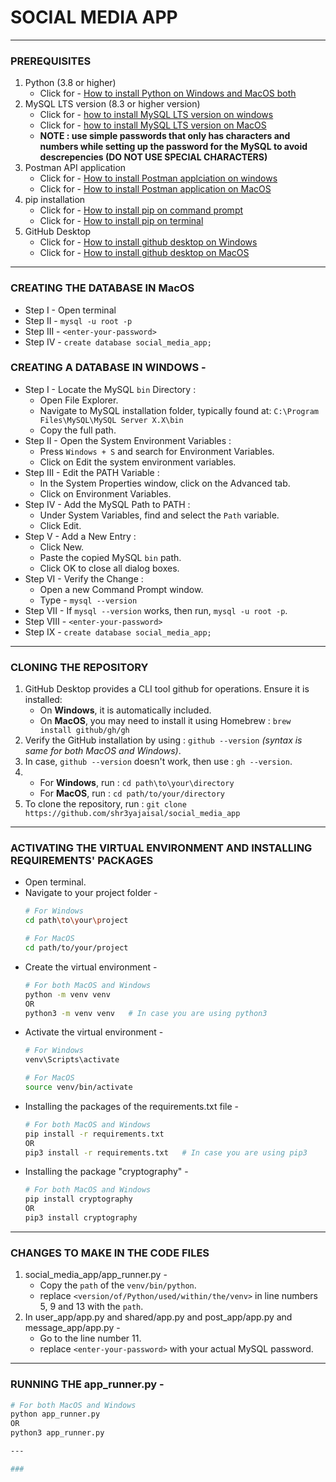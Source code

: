 # SOCIAL MEDIA APP

---

### PREREQUISITES
1. Python (3.8 or higher)
   - Click for - [How to install Python on Windows and MacOS both](https://youtu.be/YYXdXT2l-Gg)
2. MySQL LTS version (8.3 or higher version)
   - Click for - [how to install MySQL LTS version on windows](https://youtu.be/a3HJnbYhXUc)
   - Click for - [how to install MySQL LTS version on MacOS](https://youtu.be/ODA3rWfmzg8)
   - **NOTE : use simple passwords that only has characters and numbers while setting up the password for the MySQL to avoid descrepencies (DO NOT USE SPECIAL CHARACTERS)**
3. Postman API application
   - Click for - [How to install Postman applciation on windows](https://youtu.be/Hmn5XeZv-GE)
   - Click for - [How to install Postman application on MacOS](https://youtu.be/PkJwV1cB0BQ)
4. pip installation
   - Click for - [How to install pip on command prompt](https://youtu.be/TqE4jBH4Me4?si=0WU8bYP9m9lbqcD3)
   - Click for - [How to install pip on terminal](https://youtu.be/ioZoC8_Hk7o?si=UFm1aVi0EP6HuXgc)
5. GitHub Desktop
   - Click for - [How to install github desktop on Windows](https://youtu.be/G4SIIp14Xx4?si=dc30HD8PTP50X8NC)
   - Click for - [How to install github desktop on MacOS](https://youtu.be/F1Jx-3QR-NQ?si=wqdh8V-bMPqRwlhN)

---

### CREATING THE DATABASE IN MacOS
- Step I - Open terminal
- Step II - `mysql -u root -p`
- Step III - `<enter-your-password>`
- Step IV - `create database social_media_app;`

### CREATING A DATABASE IN WINDOWS -
- Step I - Locate the MySQL `bin` Directory :
   - Open File Explorer.
   - Navigate to MySQL installation folder, typically found at: `C:\Program Files\MySQL\MySQL Server X.X\bin`
   - Copy the full path.
- Step II - Open the System Environment Variables :
   - Press `Windows + S` and search for Environment Variables.
   - Click on Edit the system environment variables.
- Step III - Edit the PATH Variable :
   - In the System Properties window, click on the Advanced tab.
   - Click on Environment Variables.
- Step IV - Add the MySQL Path to PATH :
   - Under System Variables, find and select the `Path` variable.
   - Click Edit.
- Step V - Add a New Entry :
   - Click New.
   - Paste the copied MySQL `bin` path.
   - Click OK to close all dialog boxes.
- Step VI - Verify the Change :
   - Open a new Command Prompt window.
   - Type - `mysql --version`
- Step VII - If `mysql --version` works, then run, `mysql -u root -p`.
- Step VIII - `<enter-your-password>`
- Step IX - `create database social_media_app;`

---

### CLONING THE REPOSITORY
1. GitHub Desktop provides a CLI tool github for operations. Ensure it is installed:
   - On **Windows**, it is automatically included.
   - On **MacOS**, you may need to install it using Homebrew : `brew install github/gh/gh`
2. Verify the GitHub installation by using : `github --version` *(syntax is same for both MacOS and Windows)*.
3. In case, `github --version` doesn't work, then use : `gh --version`.
4. - For **Windows**, run : `cd path\to\your\directory`
   - For **MacOS**, run : `cd path/to/your/directory`
5. To clone the repository, run : `git clone https://github.com/shr3yajaisal/social_media_app`
   
---

### ACTIVATING THE VIRTUAL ENVIRONMENT AND INSTALLING REQUIREMENTS' PACKAGES 
- Open terminal.
- Navigate to your project folder - 
  ```bash
  # For Windows
  cd path\to\your\project
  
  # For MacOS
  cd path/to/your/project
- Create the virtual environment -
  ```bash
  # For both MacOS and Windows
  python -m venv venv
  OR
  python3 -m venv venv   # In case you are using python3
- Activate the virtual environment -
  ```bash
  # For Windows
  venv\Scripts\activate

  # For MacOS
  source venv/bin/activate
- Installing the packages of the requirements.txt file -
  ```bash
  # For both MacOS and Windows
  pip install -r requirements.txt
  OR
  pip3 install -r requirements.txt   # In case you are using pip3
- Installing the package "cryptography" -
  ```bash
  # For both MacOS and Windows
  pip install cryptography
  OR
  pip3 install cryptography

---

### CHANGES TO MAKE IN THE CODE FILES
1. social_media_app/app_runner.py -
   - Copy the `path` of the `venv/bin/python`.
   - replace `<version/of/Python/used/within/the/venv>` in line numbers 5, 9 and 13 with the `path`.
2. In user_app/app.py and shared/app.py and post_app/app.py and message_app/app.py -
   - Go to the line number 11.
   - replace `<enter-your-password>` with your actual MySQL password.

---

### RUNNING THE app_runner.py -
   ```bash
   # For both MacOS and Windows
   python app_runner.py
   OR
   python3 app_runner.py

---

### 
